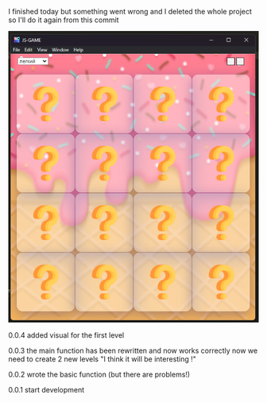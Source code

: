 I finished today but something went wrong
and I deleted the whole project
so I'll do it again from this commit

![Image Calculator](img/0.0.4.png)

0.0.4 added visual for the first level

0.0.3 the main function has been rewritten and now works correctly now we need to create 2 new levels
      "I think it will be interesting !"

0.0.2 wrote the basic function        (but there are problems!)

0.0.1 start development 
